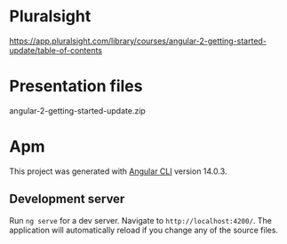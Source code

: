 # Pluralsight

https://app.pluralsight.com/library/courses/angular-2-getting-started-update/table-of-contents

# Presentation files

angular-2-getting-started-update.zip

# Apm

This project was generated with [Angular CLI](https://github.com/angular/angular-cli) version 14.0.3.

## Development server

Run `ng serve` for a dev server. Navigate to `http://localhost:4200/`. The application will automatically reload if you change any of the source files.

